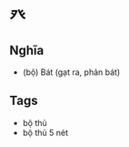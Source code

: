 # 癶

## Nghĩa
* (bộ) Bát (gạt ra, phản bát)

## Tags
* bộ thủ
* bộ thủ 5 nét

<script>window.HANZI_FIELD='癶';</script>
